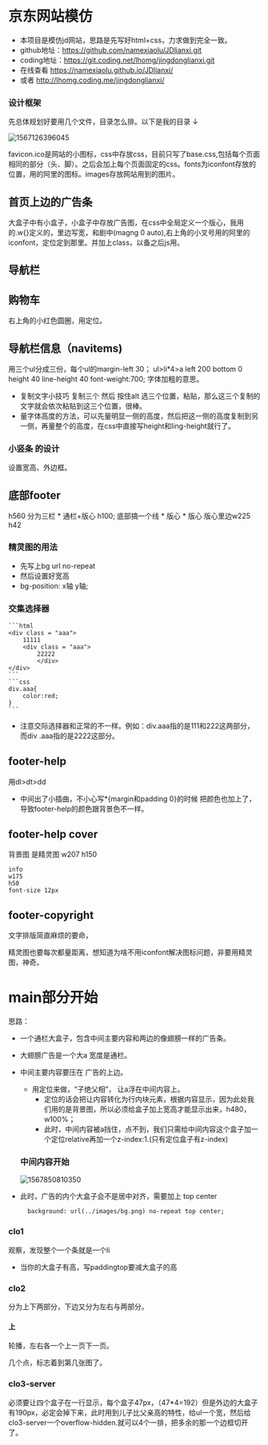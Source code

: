 # 京东网站模仿

* 本项目是模仿jd网站，思路是先写好html+css，力求做到完全一致。
* github地址：https://github.com/namexiaolu/JDlianxi.git
* coding地址：https://git.coding.net/lhomg/jingdonglianxi.git
* 在线查看 https://namexiaolu.github.io/JDlianxi/
* 或者 http://lhomg.coding.me/jingdonglianxi/

### 设计框架

先总体规划好要用几个文件，目录怎么排。以下是我的目录 ↓

![1567126396045](./mdimg/1567126396045.png)

favicon.ico是网站的小图标，css中存放css，目前只写了base.css,包括每个页面相同的部分（头、脚）。之后会加上每个页面固定的css。fonts为iconfont存放的位置，用的阿里的图标。images存放网站用到的图片。

## 首页上边的广告条

大盒子中有小盒子，小盒子中存放广告图，在css中全局定义一个版心，我用的.w{}定义的，里边写宽，和剧中(magng 0 auto),右上角的小叉号用的阿里的iconfont，定位定到那里。并加上class，以备之后js用。

## 导航栏

## 购物车
右上角的小红色圆圈，用定位。

## 导航栏信息（navitems)
用三个ul分成三份，每个ul的margin-left 30；
ul>li*4>a
left 200
bottom 0
height 40
line-height 40
font-weight:700; 字体加粗的意思。
* 复制文字小技巧
    复制三个 然后 按住alt 选三个位置，粘贴，那么这三个复制的文字就会依次粘贴到这三个位置，很棒。
* 量字体高度的方法，可以先量明显一侧的高度，然后把这一侧的高度复制到另一侧，再量整个的高度，在css中直接写height和ling-height就行了。

### 小竖条 的设计
设置宽高、外边框。

## 底部footer
h560
分为三栏
    * 通栏+版心
        h100;
        底部搞一个线
    * 版心
    * 版心
版心里边w225
h42


### 精灵图的用法
 * 先写上bg url no-repeat
 * 然后设置好宽高
 * bg-position: x轴 y轴;

### 交集选择器
    ```html
    <div class = "aaa">
        11111
        <div class = "aaa">
            22222
            </div>
    </div>
    ```
    ```css
    div.aaa{
        color:red;
    }
    ```
* 注意交际选择器和正常的不一样。例如：div.aaa指的是111和222这两部分，而div .aaa指的是2222这部分。
## footer-help

用dl>dt>dd

* 中间出了小插曲，不小心写*{margin和padding 0}的时候 把颜色也加上了，导致footer-help的颜色跟背景色不一样。

## footer-help cover 

背景图 是精灵图
w207
h150

    info
    w175
    h50
    font-size 12px
## footer-copyright 
文字排版简直麻烦的要命，

精灵图也要每次都量距离，想知道为啥不用iconfont解决图标问题，非要用精灵图，神奇。

# main部分开始
思路：
* 一个通栏大盒子，包含中间主要内容和两边的像翅膀一样的广告条。

* 大翅膀广告是一个大a 宽度是通栏。

* 中间主要内容要压在 广告的上边。
    * 用定位来做，“子绝父相”， 让a浮在中间内容上。
        * 定位的话会把让内容转化为行内块元素，根据内容显示，因为此处我们用的是背景图，所以必须给盒子加上宽高才能显示出来，h480，w100%；
        * 此时，中间内容被a挡住，点不到，我们只需给中间内容这个盒子加一个定位relative再加一个z-index:1.(只有定位盒子有z-index)
    
    ### 中间内容开始
    
    ![1567850810350](.\mdimg\1567850810350.png)

* 此时，广告的内个大盒子会不是居中对齐，需要加上 top center

  ```   background: url(../images/bg.png) no-repeat top center; ```

### clo1

观察，发现整个一个条就是一个li

* 当你的大盒子有高，写paddingtop要减大盒子的高

### clo2

分为上下两部分，下边又分为左右与两部分。

#### 上

轮播，左右各一个上一页下一页。

几个点，标志着到第几张图了。
### clo3-server
必须要让四个盒子在一行显示，每个盒子47px，（47*4=192）但是外边的大盒子有190px，必定会掉下来，此时用到儿子比父亲高的特性，给ul一个宽，然后给clo3-server一个overflow-hidden.就可以4个一排，把多余的那一个边框切开了。



  